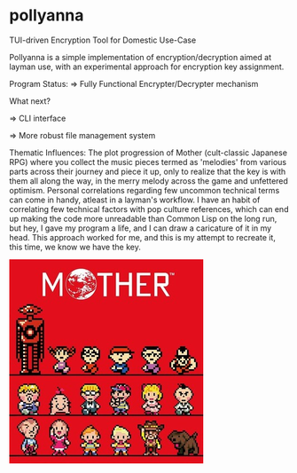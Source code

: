 # pollyanna
TUI-driven Encryption Tool for Domestic Use-Case

Pollyanna is a simple implementation of encryption/decryption aimed at layman use, with an experimental approach for encryption key assignment.

Program Status:
=> Fully Functional Encrypter/Decrypter mechanism

What next?

=> CLI interface

=> More robust file management system


Thematic Influences: The plot progression of Mother (cult-classic Japanese RPG) where you collect the music pieces termed as 'melodies' from various parts across their journey and piece it up, only to realize that the key is with them all along the way, in the merry melody across the game and unfettered optimism. Personal correlations regarding few uncommon technical terms can come in handy, atleast in a layman's workflow. I have an habit of correlating few technical factors with pop culture references, which can end up making the code more unreadable than Common Lisp on the long run, but hey, I gave my program a life, and I can draw a caricature of it in my head. This approach worked for me, and this is my attempt to recreate it, this time, we know we have the key.

![image](https://github.com/breddiesucks/pollyanna/blob/main/motherimg.jpg)